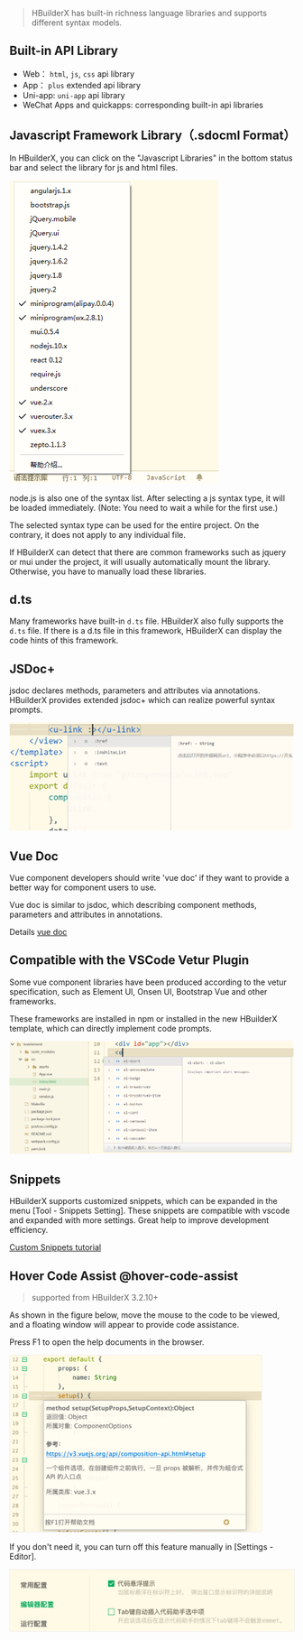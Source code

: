 > HBuilderX has built-in richness language libraries and supports different syntax models.

## Built-in API Library
- Web： `html`, `js`, `css` api library
- App： `plus` extended api library
- Uni-app: `uni-app` api library
- WeChat Apps and quickapps: corresponding built-in api libraries

## Javascript Framework Library（.sdocml Format）

In HBuilderX, you can click on the "Javascript Libraries" in the bottom status bar and select the library for js and html files.

<img src="/static/snapshots/tutorial/lang_1.png" />

node.js is also one of the syntax list. After selecting a js syntax type, it will be loaded immediately. (Note: You need to wait a while for the first use.)

The selected syntax type can be used for the entire project. On the contrary, it does not apply to any individual file.

If HBuilderX can detect that there are common frameworks such as jquery or mui under the project, it will usually automatically mount the library. Otherwise, you have to manually load these libraries.

## d.ts

Many frameworks have built-in `d.ts` file. HBuilderX also fully supports the `d.ts` file. If there is a d.ts file in this framework, HBuilderX can display the code hints of this framework.

## JSDoc+

jsdoc declares methods, parameters and attributes via annotations. HBuilderX provides extended jsdoc+ which can realize powerful syntax prompts.

<img src="/static/snapshots/tutorial/lang_2.png" style="zoom:50%;" />

## Vue Doc

Vue component developers should write 'vue doc' if they want to provide a better way for component users to use.

Vue doc is similar to jsdoc, which describing component methods, parameters and attributes in annotations.

Details [vue doc](https://hx.dcloud.net.cn/Tutorial/Language/vuedoc)

## Compatible with the VSCode Vetur Plugin

Some vue component libraries have been produced according to the vetur specification, such as Element UI, Onsen UI, Bootstrap Vue and other frameworks.

These frameworks are installed in npm or installed in the new HBuilderX template, which can directly implement code prompts.

<img src="/static/snapshots/tutorial/lang_3.png" style="zoom:50%;"/>

## Snippets

HBuilderX supports customized snippets, which can be expanded in the menu [Tool - Snippets Setting].
These snippets are compatible with vscode and expanded with more settings. Great help to improve development efficiency.

<a href="/Tutorial/Language/Snippets">Custom Snippets tutorial</a>

## Hover Code Assist @hover-code-assist

> supported from HBuilderX 3.2.10+

As shown in the figure below, move the mouse to the code to be viewed, and a floating window will appear to provide code assistance.

Press F1 to open the help documents in the browser.

<img src="/static/snapshots/tutorial/language/hover_helper.png" style="zoom:45%;border: 1px solid #eee;"/>

If you don't need it, you can turn off this feature manually in [Settings - Editor].

<img src="/static/snapshots/tutorial/language/settings_hover_help.png" style="zoom:50%;border: 1px solid #eee;"/>
